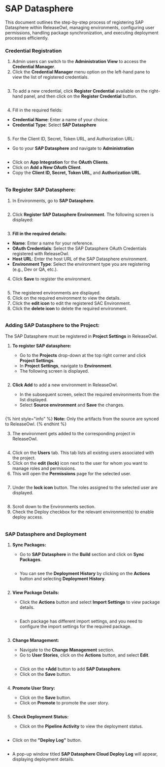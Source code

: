 # SAP Datasphere

This document outlines the step-by-step process of registering SAP Datasphere within ReleaseOwl, managing environments, configuring user permissions, handling package synchronization, and executing deployment processes efficiently.

### Credential Registration <a href="#pdf-page-dk8rbzgxugve408ig5ly-credential-registration" id="pdf-page-dk8rbzgxugve408ig5ly-credential-registration"></a>

1. Admin users can switch to the **Administration View** to access the **Credential Manager**.
2. Click the **Credential Manager** menu option on the left-hand pane to view the list of registered credentials.

<figure><img src="https://open.gitbook.com/~gitbook/image?url=https%3A%2F%2F1890383800-files.gitbook.io%2F%7E%2Ffiles%2Fv0%2Fb%2Fgitbook-x-prod.appspot.com%2Fo%2Fspaces%252FDWyxe6hm5vqosFaByVgs%252Fuploads%252FrsE89fY2Fhmfp0N8AAUb%252Fimage.png%3Falt%3Dmedia%26token%3Ddafa81c1-3d58-4875-a59d-b7d371d992cc&#x26;width=768&#x26;dpr=4&#x26;quality=100&#x26;sign=a8c7ef80&#x26;sv=2" alt=""><figcaption></figcaption></figure>

3. To add a new credential, click **Register Credential** available on the right-hand panel, and then click on the **Register Credential** button.

<figure><img src="https://open.gitbook.com/~gitbook/image?url=https%3A%2F%2F1890383800-files.gitbook.io%2F%7E%2Ffiles%2Fv0%2Fb%2Fgitbook-x-prod.appspot.com%2Fo%2Fspaces%252FDWyxe6hm5vqosFaByVgs%252Fuploads%252FOlQXbRau9NAUz064D5V8%252Fimage.png%3Falt%3Dmedia%26token%3D403b126d-ca63-4a3f-ab49-49cb64c161bd&#x26;width=768&#x26;dpr=4&#x26;quality=100&#x26;sign=cb343d62&#x26;sv=2" alt=""><figcaption></figcaption></figure>

4. Fill in the required fields:

* **Credential Name**: Enter a name of your choice.
* **Credential Type**: Select **SAP Datasphere**

<figure><img src="https://open.gitbook.com/~gitbook/image?url=https%3A%2F%2F1890383800-files.gitbook.io%2F%7E%2Ffiles%2Fv0%2Fb%2Fgitbook-x-prod.appspot.com%2Fo%2Fspaces%252FDWyxe6hm5vqosFaByVgs%252Fuploads%252FTjFjanAckhHaFLSjoSCg%252Fimage.png%3Falt%3Dmedia%26token%3D6c77f749-fd12-435b-97f5-a820d3dd1f55&#x26;width=768&#x26;dpr=4&#x26;quality=100&#x26;sign=e5811f0&#x26;sv=2" alt=""><figcaption></figcaption></figure>

5. For the Client ID, Secret, Token URL, and Authorization URL:

* Go to your **SAP  Datasphere** and navigate to **Administration**

<figure><img src="../.gitbook/assets/image (2) (1) (1) (1) (1) (1) (1) (1) (1) (1) (1) (1) (1) (1) (1) (1) (1) (1) (1) (1) (1) (1) (1) (1) (1) (1) (1) (1) (1).png" alt=""><figcaption></figcaption></figure>

* Click on **App Integration** for the **OAuth Clients**.
* Click on **Add a New OAuth Client**.
* Copy the **Client ID, Secret, Token URL,** and **Authorization URL**.

<figure><img src="../.gitbook/assets/image (1) (1) (1) (1) (1) (1) (1) (1) (1) (1) (1) (1) (1) (1) (1) (1) (1) (1) (1) (1) (1) (1) (1) (1) (1) (1) (1) (1) (1) (1) (1) (1).png" alt=""><figcaption></figcaption></figure>

### **To Register SAP Datasphere:** <a href="#pdf-page-dk8rbzgxugve408ig5ly-to-register-sap-datasphere" id="pdf-page-dk8rbzgxugve408ig5ly-to-register-sap-datasphere"></a>

1. In Environments, go to **SAP Datasphere**.

<figure><img src="../.gitbook/assets/image (1358).png" alt=""><figcaption></figcaption></figure>

2. Click **Register SAP Datasphere Environment**. The following screen is displayed:

<figure><img src="../.gitbook/assets/image (1359).png" alt=""><figcaption></figcaption></figure>

3. **Fill in the required details:**

* **Name**: Enter a name for your reference.
* **OAuth Credentials**: Select the SAP Datasphere OAuth Credentials registered with ReleaseOwl.
* **Host URL**: Enter the host URL of the SAP Datasphere environment.
* **Environment Type**: Select the environment type you are registering (e.g., Dev or QA, etc.).

4. Click **Save** to register the environment.

<figure><img src="../.gitbook/assets/image (1360).png" alt=""><figcaption></figcaption></figure>

5. The registered environments are displayed.
6. Click on the required environment to view the details.
7. Click the **edit icon** to edit the registered SAC Environment.
8. Click the **delete icon** to delete the required environment.

<figure><img src="../.gitbook/assets/image (1361).png" alt=""><figcaption></figcaption></figure>

### **Adding SAP Datasphere to the Project:** <a href="#pdf-page-gxe94pcl07aymb35lkd4-adding-sac-environments-to-the-project" id="pdf-page-gxe94pcl07aymb35lkd4-adding-sac-environments-to-the-project"></a>

The SAP Datasphere must be registered in **Project Settings** in ReleaseOwl.

1.  **To register SAP datasphere:**

    * Go to the **Projects** drop-down at the top right corner and click **Project Settings**.
    * In **Project Settings**, navigate to **Environment**.
    * The following screen is displayed.

    <figure><img src="../.gitbook/assets/image (968).png" alt=""><figcaption></figcaption></figure>
2.  **Click Add** to add a new environment in ReleaseOwl.

    * In the subsequent screen, select the required environments from the list displayed.
    * Select **Source environment** and **Save** the changes.

    <figure><img src="../.gitbook/assets/image (969).png" alt=""><figcaption></figcaption></figure>

{% hint style="info" %}
**Note:** Only the artifacts from the source are synced to ReleaseOwl.
{% endhint %}

3. The environment gets added to the corresponding project in ReleaseOwl.

<figure><img src="../.gitbook/assets/image (970).png" alt=""><figcaption></figcaption></figure>

4. Click on the **Users** tab. This tab lists all existing users associated with the project.
5. Click on the **edit (lock)** icon next to the user for whom you want to manage roles and permissions.
6. This will open the **Permissions** page for the selected user.

<figure><img src="../.gitbook/assets/image (981).png" alt=""><figcaption></figcaption></figure>

7. Under the **lock icon** button. The roles assigned to the selected user are displayed.

<figure><img src="../.gitbook/assets/image (973).png" alt=""><figcaption></figcaption></figure>

8. Scroll down to the Environments section.
9. Check the Deploy checkbox for the relevant environment(s) to enable deploy access.

<figure><img src="../.gitbook/assets/image (972).png" alt=""><figcaption></figcaption></figure>

### **SAP Datasphere  and Deployment**

1.  **Sync Packages:**

    * Go to **SAP Datasphere** in the **Build** section and click on **Sync Packages**.

    <figure><img src="../.gitbook/assets/image (974).png" alt=""><figcaption></figcaption></figure>

    * You can see the **Deployment History** by clicking on the **Actions** button and selecting **Deployment History**.

    <figure><img src="../.gitbook/assets/image (6) (1) (1) (1) (1) (1) (1) (1) (1) (1) (1) (1) (1) (1) (1) (1) (1) (1) (1).png" alt=""><figcaption></figcaption></figure>
2.  **View Package Details:**

    * Click the **Actions** button and select **Import Settings** to view package details.

    <figure><img src="../.gitbook/assets/image (975).png" alt=""><figcaption></figcaption></figure>



    * Each package has different import settings, and you need to configure the import settings for the required package.

    <figure><img src="../.gitbook/assets/image (976).png" alt=""><figcaption></figcaption></figure>
3.  **Change Management:**

    * Navigate to the **Change Management** section.
    * Go to **User Stories**, click on the **Actions** button, and select **Edit**.

    <figure><img src="../.gitbook/assets/image (980).png" alt=""><figcaption></figcaption></figure>

    * Click on the **+Add** button to add **SAP Datasphere**.
    * Click on the **Save** button.

    <figure><img src="../.gitbook/assets/image (2) (1) (1) (1) (1) (1) (1) (1) (1) (1) (1) (1) (1) (1) (1) (1) (1) (1) (1) (1) (1) (1) (1) (1) (1) (1) (1) (1) (1) (1).png" alt=""><figcaption></figcaption></figure>


4.  **Promote User Story:**

    * Click on the **Save** button.
    * Click on **Promote** to promote the user story.

    <figure><img src="../.gitbook/assets/image (978).png" alt=""><figcaption></figcaption></figure>
5.  **Check Deployment Status:**

    * Click on the **Pipeline Activity** to view the deployment status.

    <figure><img src="../.gitbook/assets/image (2) (1) (1) (1) (1) (1) (1) (1) (1) (1) (1) (1) (1) (1) (1) (1) (1) (1) (1) (1) (1) (1) (1) (1) (1) (1) (1) (1) (1) (1) (1).png" alt=""><figcaption></figcaption></figure>



* Click on the **"Deploy Log"** button.

<figure><img src="../.gitbook/assets/image (3) (1) (1) (1) (1) (1) (1) (1) (1) (1) (1) (1) (1) (1) (1) (1) (1) (1) (1) (1) (1).png" alt=""><figcaption></figcaption></figure>

* A pop-up window titled **SAP Datasphere Cloud Deploy Log** will appear, displaying deployment details.

<figure><img src="../.gitbook/assets/image (4) (1) (1) (1) (1) (1) (1) (1) (1) (1) (1) (1) (1) (1) (1) (1) (1) (1) (1) (1).png" alt=""><figcaption></figcaption></figure>
